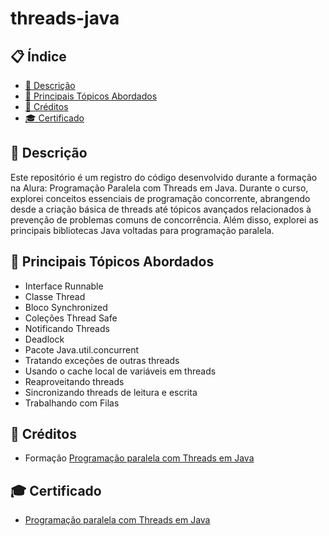 # threads-java

## 📋 Índice
- [📖 Descrição](#-Descrição)
- [🚀 Principais Tópicos Abordados](#-Principais-Tópicos-Abordados)
- [📌 Créditos](#-Créditos)
- [🎓 Certificado](#-Certificado)

## 📖 Descrição
Este repositório é um registro do código desenvolvido durante a formação na Alura: Programação Paralela com Threads em Java. Durante o curso, explorei conceitos essenciais de programação concorrente, abrangendo desde a criação básica de threads até tópicos avançados relacionados à prevenção de problemas comuns de concorrência. Além disso, explorei as principais bibliotecas Java voltadas para programação paralela.

## 🚀 Principais Tópicos Abordados
- Interface Runnable
- Classe Thread
- Bloco Synchronized
- Coleções Thread Safe
- Notificando Threads
- Deadlock
- Pacote Java.util.concurrent
- Tratando exceções de outras threads
- Usando o cache local de variáveis em threads
- Reaproveitando threads
- Sincronizando threads de leitura e escrita
- Trabalhando com Filas

## 📌 Créditos
  - Formação [Programação paralela com Threads em Java](https://cursos.alura.com.br/formacao-threads-java)

## 🎓 Certificado
  - [Programação paralela com Threads em Java](https://cursos.alura.com.br/user/pablwo/degree-threads-java-31269/certificate)